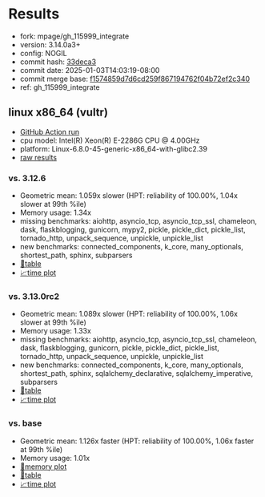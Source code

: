# Results

- fork: mpage/gh_115999_integrate
- version: 3.14.0a3+
- config: NOGIL
- commit hash: [33deca3](https://github.com/mpage/cpython/commit/33deca3)
- commit date: 2025-01-03T14:03:19-08:00
- commit merge base: [f1574859d7d6cd259f867194762f04b72ef2c340](https://github.com/python/cpython/commit/f1574859d7d6cd259f867194762f04b72ef2c340)
- ref: gh_115999_integrate

## linux x86_64 (vultr)

- [GitHub Action run](https://github.com/facebookexperimental/free-threading-benchmarking/actions/runs/12604534528)
- cpu model: Intel(R) Xeon(R) E-2286G CPU @ 4.00GHz
- platform: Linux-6.8.0-45-generic-x86_64-with-glibc2.39
- [raw results](bm-20250103-vultr-x86_64-mpage-gh_115999_integrate-3.14.0a3%2B-33deca3.json)

### vs. 3.12.6

- Geometric mean: 1.059x slower (HPT: reliability of 100.00%, 1.04x slower at 99th %ile)
- Memory usage: 1.34x
- missing benchmarks: aiohttp, asyncio_tcp, asyncio_tcp_ssl, chameleon, dask, flaskblogging, gunicorn, mypy2, pickle, pickle_dict, pickle_list, tornado_http, unpack_sequence, unpickle, unpickle_list
- new benchmarks: connected_components, k_core, many_optionals, shortest_path, sphinx, subparsers
- [📄table](bm-20250103-vultr-x86_64-mpage-gh_115999_integrate-3.14.0a3%2B-33deca3-vs-3.12.6.md)
- [📈time plot](bm-20250103-vultr-x86_64-mpage-gh_115999_integrate-3.14.0a3%2B-33deca3-vs-3.12.6.svg)

### vs. 3.13.0rc2

- Geometric mean: 1.089x slower (HPT: reliability of 100.00%, 1.06x slower at 99th %ile)
- Memory usage: 1.33x
- missing benchmarks: aiohttp, asyncio_tcp, asyncio_tcp_ssl, chameleon, dask, flaskblogging, gunicorn, pickle, pickle_dict, pickle_list, tornado_http, unpack_sequence, unpickle, unpickle_list
- new benchmarks: connected_components, k_core, many_optionals, shortest_path, sphinx, sqlalchemy_declarative, sqlalchemy_imperative, subparsers
- [📄table](bm-20250103-vultr-x86_64-mpage-gh_115999_integrate-3.14.0a3%2B-33deca3-vs-3.13.0rc2.md)
- [📈time plot](bm-20250103-vultr-x86_64-mpage-gh_115999_integrate-3.14.0a3%2B-33deca3-vs-3.13.0rc2.svg)

### vs. base

- Geometric mean: 1.126x faster (HPT: reliability of 100.00%, 1.06x faster at 99th %ile)
- Memory usage: 1.01x
- [🧠memory plot](bm-20250103-vultr-x86_64-mpage-gh_115999_integrate-3.14.0a3%2B-33deca3-vs-base-mem.svg)
- [📄table](bm-20250103-vultr-x86_64-mpage-gh_115999_integrate-3.14.0a3%2B-33deca3-vs-base.md)
- [📈time plot](bm-20250103-vultr-x86_64-mpage-gh_115999_integrate-3.14.0a3%2B-33deca3-vs-base.svg)


